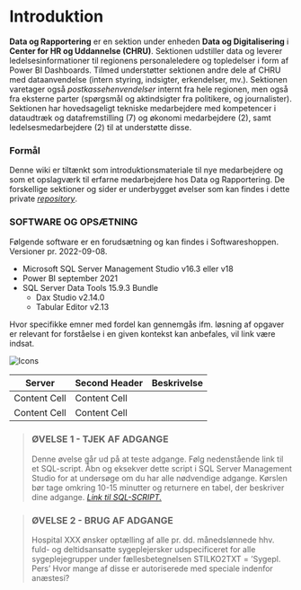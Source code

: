 # Introduktion
**Data og Rapportering** er en sektion under enheden **Data og Digitalisering** i **Center for HR og Uddannelse (CHRU)**. Sektionen udstiller data og leverer ledelsesinformationer til regionens personaleledere og topledelser i form af Power BI Dashboards. Tilmed understøtter sektionen andre dele af CHRU med dataanvendelse (intern styring, indsigter, erkendelser, mv.). Sektionen varetager også *postkassehenvendelser* internt fra hele regionen, men også fra eksterne parter (spørgsmål og aktindsigter fra politikere, og journalister). 
Sektionen har hovedsageligt tekniske medarbejdere med kompetencer i dataudtræk og datafremstilling (7) og økonomi medarbejdere (2), samt ledelsesmedarbejdere (2) til at understøtte disse.

### Formål
Denne wiki er tiltænkt som introduktionsmateriale til nye medarbejdere og som et opslagværk til erfarne medarbejdere hos Data og Rapportering. De forskellige sektioner og sider er underbygget øvelser som kan findes i dette private *[repository](https://github.com/DataOgDigitalisering/FortroligInformation)*.

### SOFTWARE OG OPSÆTNING
Følgende software er en forudsætning og kan findes i Softwareshoppen. Versioner pr. 2022-09-08.

* Microsoft SQL Server Management Studio v16.3 eller v18
* Power BI september 2021
* SQL Server Data Tools 15.9.3 Bundle
  * Dax Studio v2.14.0
  * Tabular Editor v2.13

Hvor specifikke emner med fordel kan gennemgås ifm. løsning af opgaver er relevant for forståelse i en given kontekst kan anbefales, vil link være indsat.

![Icons](https://raw.githubusercontent.com/ElvinIruthayam/elviniruthayam.github.io/master/Images/IconArrayWBR.png)

| Server        | Second Header | Beskrivelse |
| ------------- | ------------- |-------------|
| Content Cell  | Content Cell  |             |
| Content Cell  | Content Cell  |             |


> ### **ØVELSE 1 - TJEK AF ADGANGE**
> Denne øvelse går ud på at teste adgange. Følg nedenstående link til et SQL-script. Åbn og eksekver dette script i SQL Server Management Studio for at undersøge om du har alle nødvendige adgange. Kørslen bør tage omkring 10-15 minutter og returnere en tabel, der beskriver dine adgange.
>*[Link til SQL-SCRIPT.](https://github.com/DataOgDigitalisering/FortroligInformation/blob/main/%C3%98velse1/ex_dataadgange.sql)*

> ### **ØVELSE 2 - BRUG AF ADGANGE**
> Hospital XXX ønsker optælling af alle pr. dd. månedslønnede hhv. fuld- og deltidsansatte sygeplejersker udspecificeret for alle sygeplejegrupper under fællesbetegnelsen STILKO2TXT = ’Sygepl. Pers’
Hvor mange af disse er autoriserede med speciale indenfor anæstesi?

